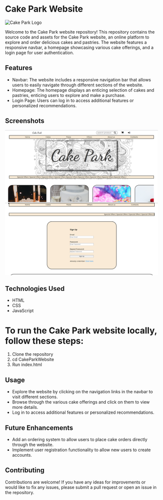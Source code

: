 # Cake Park Website

![Cake Park Logo](logo.png)

Welcome to the Cake Park website repository! This repository contains the source code and assets for the Cake Park website, an online platform to explore and order delicious cakes and pastries. The website features a responsive navbar, a homepage showcasing various cake offerings, and a login page for user authentication.

## Features

- Navbar: The website includes a responsive navigation bar that allows users to easily navigate through different sections of the website.
- Homepage: The homepage displays an enticing selection of cakes and pastries, enticing users to explore and make a purchase.
- Login Page: Users can log in to access additional features or personalized recommendations.

## Screenshots

![Homepage](screenshots/homepage.png)
![Login Page](screenshots/login.png)

## Technologies Used

- HTML
- CSS
- JavaScript

# To run the Cake Park website locally, follow these steps:

1. Clone the repository
2. cd CakeParkWebsite
3. Run index.html

## Usage
- Explore the website by clicking on the navigation links in the navbar to visit different sections.
- Browse through the various cake offerings and click on them to view more details.
- Log in to access additional features or personalized recommendations.

## Future Enhancements
- Add an ordering system to allow users to place cake orders directly through the website.
- Implement user registration functionality to allow new users to create accounts.

## Contributing
Contributions are welcome! If you have any ideas for improvements or would like to fix any issues, please submit a pull request or open an issue in the repository.
